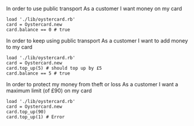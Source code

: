 In order to use public transport
As a customer
I want money on my card

```
load './lib/oystercard.rb'
card = Oystercard.new
card.balance == 0 # true
```

In order to keep using public transport
As a customer
I want to add money to my card

```
load './lib/oystercard.rb'
card = Oystercard.new
card.top_up(5) # should top up by £5
card.balance == 5 # true
```

In order to protect my money from theft or loss
As a customer
I want a maximum limit (of £90) on my card

```
load './lib/oystercard.rb'
card = Oystercard.new
card.top_up(90)
card.top_up(1) # Error
```
